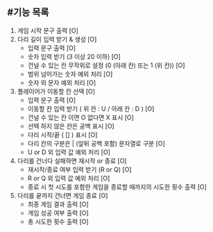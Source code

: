 #기능 목록
---------
1. 게임 시작 문구 출력 [O]
2. 다리 길이 입력 받기 & 생성 [O]
    - 입력 문구 출력 [O]
    - 숫자 입력 받기 (3 이상 20 이하) [O]
    - 건널 수 있는 칸 무작위로 설정 (0 (아래 칸) 또는 1 (위 칸)) [O]
    - 범위 넘어가는 숫자 예외 처리 [O]
    - 숫자 외 문자 예외 처리 [O]
3. 플레이어가 이동할 칸 선택 [O]
    - 입력 문구 출력 [O]
    - 이동할 칸 입력 받기 ( 위 칸 : U / 아래 칸 : D ) [O]
    - 건널 수 있는 칸 이면 O 없다면 X 표시 [O]
    - 선택 하지 않은 칸은 공백 표시 [O]
    - 다리 시작/끝 ( [] ) 표시 [O]
    - 다리 칸의 구분은 | (앞뒤 공백 포함) 문자열로 구분 [O]
    - U or D 외 입력 값 예외 처리 [O]
4. 다리를 건너다 실패하면 재시작 or 종료 [O]
    - 재시작/종료 여부 입력 받기 (R or Q) [O]
    - R or Q 외 입력 값 예외 처리 [O]
    - 종료 시 첫 시도를 포함한 게임을 종료할 때까지의 시도한 횟수 출력 [O]
5. 다리를 끝까지 건너면 게임 종료 [O]
    - 최종 게임 결과 출력 [O]
    - 게임 성공 여부 출력 [O]
    - 총 시도한 횟수 출력 [O]
   